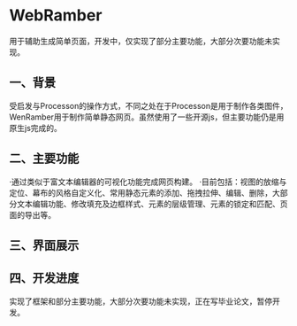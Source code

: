 # WebRamber

用于辅助生成简单页面，开发中，仅实现了部分主要功能，大部分次要功能未实现。

## 一、背景
受启发与Processon的操作方式，不同之处在于Processon是用于制作各类图件，WenRamber用于制作简单静态网页。虽然使用了一些开源js，但主要功能仍是用原生js完成的。

## 二、主要功能
·通过类似于富文本编辑器的可视化功能完成网页构建。
·目前包括：视图的放缩与定位、幕布的风格自定义化、常用静态元素的添加、拖拽拉伸、编辑、删除，大部分文本编辑功能、修改填充及边框样式、元素的层级管理、元素的锁定和匹配、页面的导出等。

## 三、界面展示


## 四、开发进度
实现了框架和部分主要功能，大部分次要功能未实现，正在写毕业论文，暂停开发。
